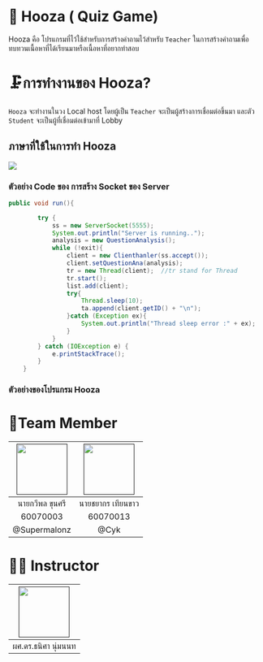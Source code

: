 # 🔐 Hooza ( Quiz Game)
Hooza คือ โปรแกรมที่ไว้ใช้สำหรับการสร้างคำถามไว้สำหรับ `Teacher` ในการสร้างคำถามเพื่อทบทวนเนื้อหาที่ได้เรียนมาหรือเนื้อหาที่อยากทำสอบ 

# 🗜️การทำงานของ Hooza?
`Hooza` จะทำงานในวง Local host โดยผู้เป็น `Teacher` จะเป็นผู้สร้างการเชื่อมต่อขึ้นมา และตัว `Student` จะเป็นผู้ที่เชื่อมต่อเข้ามาที่ Lobby

## ภาษาที่ใช้ในการทำ Hooza
<img src="http://www.digitaltrends.com/wp-content/uploads/2010/11/java-logo.jpg" >

### ตัวอย่าง Code ของ การสร้าง Socket ของ Server
```java
public void run(){

        try {
            ss = new ServerSocket(5555);
            System.out.println("Server is running..");
            analysis = new QuestionAnalysis();
            while (!exit){
                client = new Clienthanler(ss.accept());
                client.setQuestionAna(analysis);
                tr = new Thread(client);  //tr stand for Thread
                tr.start();
                list.add(client);
                try{
                    Thread.sleep(10);
                    ta.append(client.getID() + "\n");
                }catch (Exception ex){
                    System.out.println("Thread sleep error :" + ex);
                }
            }
        } catch (IOException e) {
            e.printStackTrace();
        }
    }
```
### ตัวอย่างของโปรแกรม Hooza

# 👥Team Member

|<a href=""><img src="https://scontent.fbkk2-8.fna.fbcdn.net/v/t1.0-9/18156901_1456506974417122_2622418456792260905_n.jpg?_nc_cat=109&_nc_ht=scontent.fbkk2-8.fna&oh=0c174e778166cbfb620e3f7eadd1ea87&oe=5C9609FB" width="100px"></a>  |<a href=""><img src="https://scontent.fbkk2-8.fna.fbcdn.net/v/t1.0-9/35058209_1947809241953557_2314018221763592192_n.jpg?_nc_cat=104&_nc_ht=scontent.fbkk2-8.fna&oh=9cda7e3980e022766409e7ace785f955&oe=5CAA9431" width="100px"></a>  |
| :-: | :-: |
|นายกวีพล ขุนศรี|นายชยากร เทียนขาว|
|60070003 |      60070013      |
|    @Supermalonz    |     @Cyk     |

# 👨‍🏫 Instructor

|<a href=""><img src="https://scontent.fbkk2-7.fna.fbcdn.net/v/t1.0-9/37121505_10156492178048805_2165340472749326336_n.jpg?_nc_cat=111&_nc_ht=scontent.fbkk2-7.fna&oh=9455db85c22726de7279c1b8a0065954&oe=5C930D70" width="100px"></a>|
| :-: |
|ผศ.ดร.ธนิศา นุ่มนนท|
